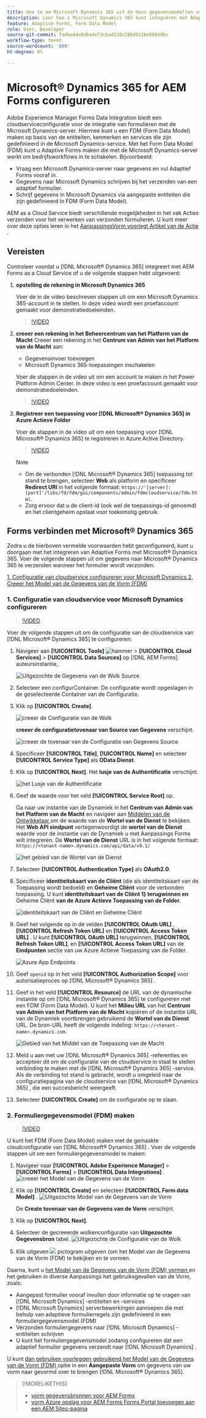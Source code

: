 ```yaml
---
title: Hoe te om Microsoft Dynamics 365 uit de doos gegevensmodellen van de vormgegevens voor Adaptive Forms te vormen?
description: Leer hoe u Microsoft Dynamics 365 kunt integreren met Adaptive Forms.
feature: Adaptive Forms, Form Data Model
role: User, Developer
source-git-commit: fadbe44e0dba4e7dcbad230c286d6126e68910bc
workflow-type: tm+mt
source-wordcount: '869'
ht-degree: 0%

---
```



# Microsoft® Dynamics 365 for AEM Forms configureren

Adobe Experience Manager Forms Data Integration biedt een cloudserviceconfiguratie voor de integratie van formulieren met de Microsoft Dynamics-server. Hiermee kunt u een FDM (Form Data Model) maken op basis van de entiteiten, kenmerken en services die zijn gedefinieerd in de Microsoft Dynamics-service. Met het Form Data Model (FDM) kunt u Adaptive Forms maken die met de Microsoft Dynamics-server werkt om bedrijfsworkflows in te schakelen. Bijvoorbeeld:
* Vraag een Microsoft Dynamics-server naar gegevens en vul Adaptief Forms vooraf in.
* Gegevens naar Microsoft Dynamics schrijven bij het verzenden van een adaptief formulier.
* Schrijf gegevens in Microsoft Dynamics via aangepaste entiteiten die zijn gedefinieerd in FDM (Form Data Model).

AEM as a Cloud Service biedt verschillende mogelijkheden in het vak Acties verzenden voor het verwerken van verzonden formulieren. U kunt meer over deze opties leren in het [ AanpassingsVorm voorlegt Artikel van de Actie ](/help/forms/configure-submit-actions-core-components.md).

<!-- 
[[!DNL Experience Manager Forms] Data Integration](data-integration.md) provides [!DNL Microsoft&reg; Dynamics 365] Cloud Services to integrate Adaptive Forms with out of the box Form Data Model (FDM). The Adaptive Forms can then interact with [!DNL Microsoft&reg; Dynamics 365] servers to enable business workflows. For example:

* Write data into [!DNL Microsoft&reg; Dynamics 365] on Adaptive Form submission.
* Write data in [!DNL Microsoft&reg; Dynamics 365] through custom entities defined in Form Data Model (FDM) and conversely.
* Query [!DNL Microsoft&reg; Dynamics 365]server for data and prepopulate Adaptive Forms.
* Read data from [!DNL Microsoft&reg; Dynamics 365] server.

[!DNL Microsoft&reg; Dynamics 365] cloud services and Form Data Model (FDM) are available out of the box on the [!DNL AEM Forms] Server after you [set up a development project for Forms based on Experience Manager archetype](setup-local-development-environment.md#forms-cloud-service-local-development-environment).

>[!NOTE]
>
>Microsoft&reg; Dynamics 365 cloud services and Form Data Model (FDM) are available out of the box only if you set up an [!DNL Experience Manager Forms] as a [!DNL Cloud Service] project based on [AEM Archetype 30](https://github.com/adobe/aem-project-archetype/releases/tag/aem-project-archetype-30) or later.-->

## Vereisten

Controleer voordat u [!DNL Microsoft® Dynamics 365] integreert met AEM Forms as a Cloud Service of u de volgende stappen hebt uitgevoerd:


1. **opstelling de rekening in Microsoft Dynamics 365**

   Voer de in de video beschreven stappen uit om een Microsoft Dynamics 365-account in te stellen. In deze video wordt een proefaccount gemaakt voor demonstratiedoeleinden.

   >[!VIDEO](https://video.tv.adobe.com/v/3444389/)

1. **creeer een rekening in het Beheercentrum van het Platform van de Macht**
Creeer een rekening in het **Centrum van Admin van het Platform van de Macht** aan:
   * Gegevensinvoer toevoegen
   * Microsoft Dynamics 365-toepassingen inschakelen

   Voer de stappen in de video uit om een account te maken in het Power Platform Admin Center. In deze video is een proefaccount gemaakt voor demonstratiedoeleinden.
   >[!VIDEO](https://video.tv.adobe.com/v/3444388)

1. **Registreer een toepassing voor [!DNL Microsoft® Dynamics 365] in Azure Actieve Folder**

   Voer de stappen in de video uit om een toepassing voor [!DNL Microsoft® Dynamics 365] te registreren in Azure Active Directory.

   >[!VIDEO](https://video.tv.adobe.com/v/3444369/dynamics365integration-microsoftdynamics-apiaccess-azuread-appregistration)

   >[!NOTE]
   >
   > * Om de verbonden [!DNL Microsoft® Dynamics 365] toepassing tot stand te brengen, selecteer **Web** als platform en specificeer **Redirect URI** in het volgende formaat: `https://'[server]:[port]'/libs/fd/fdm/gui/components/admin/fdmcloudservice/fdm.html`.
   > * Zorg ervoor dat u de client-id (ook wel de toepassings-id genoemd) en het clientgeheim opslaat voor toekomstig gebruik.

## Forms verbinden met Microsoft® Dynamics 365

Zodra u de hierboven vermelde voorwaarden hebt geconfigureerd, kunt u doorgaan met het integreren van Adaptive Forms met Microsoft® Dynamics 365. Voer de volgende stappen uit om gegevens naar Microsoft® Dynamics 365 te verzenden wanneer het formulier wordt verzonden:

[1. Configuratie van cloudservice configureren voor Microsoft Dynamics ](#1-configure-cloud-service-configuration-for-microsoft-dynamics)
[ 2. Creeer het Model van de Gegevens van de Vorm (FDM) ](#2-create-form-data-model-fdm)

### 1. Configuratie van cloudservice voor Microsoft Dynamics configureren

>[!VIDEO](https://video.tv.adobe.com/v/3444370/cloudconfiguration-dataintegration-adobeexperiencemanager-aemforms-microsoftdynamics)

Voer de volgende stappen uit om de configuratie van de cloudservice van [!DNL Microsoft® Dynamics 365] te configureren:

1. Navigeer aan **[!UICONTROL Tools]** ![ hammer ](assets/hammer.png) > **[!UICONTROL Cloud Services]** > **[!UICONTROL Data Sources]** op [!DNL AEM Forms] auteursinstantie,.

   ![ Uitgezochte de Gegevens van de Wolk Source ](/help/forms/assets/dynamics-data-source.png)
1. Selecteer een configurContainer. De configuratie wordt opgeslagen in de geselecteerde Container van de Configuratie.
1. Klik op **[!UICONTROL Create]**.

   ![ creeer de Configuratie van de Wolk ](/help/forms/assets/dynamics-select-configuration.png)

   **creeer de configuratietovenaar van Source van Gegevens** verschijnt.

   ![ creeer de tovenaar van de Configuratie van Gegevens Source ](/help/forms/assets/dynamics-create-data-configuration.png)

1. Specificeer **[!UICONTROL Title]**, **[!UICONTROL Name]** en selecteer **[!UICONTROL Service Type]** als **OData Dienst**.
1. Klik op **[!UICONTROL Next]**. Het **lusje van de Authentificatie** verschijnt.

   ![ het Lusje van de Authentificatie ](/help/forms/assets/dynamics-authentication-tab.png)

1. Geef de waarde voor het veld **[!UICONTROL Service Root]** op.

   Ga naar uw instantie van de Dynamiek in het **Centrum van Admin van het Platform van de Macht** en navigeer aan [ Middelen van de Ontwikkelaar ](https://docs.microsoft.com/en-us/powerapps/developer/data-platform/view-download-developer-resources) om de waarde van de **Wortel van de Dienst** te bekijken. Het **Web API eindpunt** vertegenwoordigt de **wortel van de Dienst** waarde voor de instantie van de Dynamiek u met Aanpassings Forms wilt integreren. De **Wortel van de Dienst** URL is in het volgende formaat: `https://<tenant-name>.dynamics.com/api/data/v9.1/`

   ![ het gebied van de Wortel van de Dienst ](/help/forms/assets/dynamics-service-root.png)

1. Selecteer **[!UICONTROL Authentication Type]** als **OAuth2.0**.
1. Specificeer **identiteitskaart van de Cliënt** (die als identiteitskaart van de Toepassing wordt bedoeld) en **Geheime Cliënt** voor de verbonden toepassing.
U kunt **identiteitskaart van de Cliënt 1} terugwinnen en** Geheime Cliënt **van de Azure Actieve Toepassing van de Folder.**

   ![ identiteitskaart van de Cliënt en Geheime Cliënt ](/help/forms/assets/dynamics-azure-app-resgistration.png)

1. Geef het volgende op in de velden **[!UICONTROL OAuth URL]** , **[!UICONTROL Refresh Token URL]** en **[!UICONTROL Access Token URL]** .
U kunt **[!UICONTROL OAuth URL]** terugwinnen, **[!UICONTROL Refresh Token URL]**, en **[!UICONTROL Access Token URL]** van de **Eindpunten** sectie van uw Azure Actieve Toepassing van de Folder.

   ![ Azure App Endpoints ](/help/forms/assets/dynamics-azure-app-endpoints.png)

1. Geef `openid` op in het veld **[!UICONTROL Authorization Scope]** voor autorisatieproces op [!DNL Microsoft® Dynamics 365] .
1. Geef in het veld **[!UICONTROL Resource]** de URL van de dynamische instantie op om [!DNL Microsoft® Dynamics 365] te configureren met een FDM (Form Data Model).
U kunt het **Milieu URL** van het **Centrum van Admin van het Platform van de Macht** kopiëren of de instantie URL van de Dynamiek voortbrengen gebruikend de **Wortel van de Dienst** URL. De bron-URL heeft de volgende indeling: `https://<tenant-name>.dynamics.com`.

   ![ Gebied van het Middel van de Toepassing van de Macht ](/help/forms/assets/dynamics-resource-field.png)

1. Meld u aan met uw [!DNL Microsoft® Dynamics 365] -referenties en accepteer dit om de configuratie van de cloudservice in staat te stellen verbinding te maken met de [!DNL Microsoft® Dynamics 365] -service. Als de verbinding tot stand is gebracht, wordt u omgeleid naar de configuratiepagina van de cloudservice van [!DNL Microsoft® Dynamics 365] , die een succesbericht weergeeft.
1. Selecteer **[!UICONTROL Create]** om de configuratie op te slaan.

### 2. Formuliergegevensmodel (FDM) maken

>[!VIDEO](https://video.tv.adobe.com/v/3444367/aemforms-adobeexperiencemanager-formdatamodel--dataintegration-digitalforms)

U kunt het FDM (Form Data Model) maken met de gemaakte cloudconfiguratie van [!DNL Microsoft® Dynamics 365] . Voer de volgende stappen uit om een formuliergegevensmodel te maken:

1. Navigeer naar **[!UICONTROL Adobe Experience Manager]** > **[!UICONTROL Forms]** > **[!UICONTROL Data Integrations]** .
   ![ creeer het Model van de Gegevens van de Vorm ](/help/forms/assets/dynamics-create-fdm.png)

1. Klik op **[!UICONTROL Create]** en selecteer **[!UICONTROL Form data Model]** .
   ![ Uitgezochte Model van de Gegevens van de Vorm ](/help/forms/assets/dynamics-select-fdm.png)

   De **Create tovenaar van de Gegevens van de Vorm** verschijnt.
1. Klik op **[!UICONTROL Next]**.
1. Selecteer de gecreeerde wolkenconfiguratie van **Uitgezochte Gegevensbron** tabel.
   ![ Uitgezochte de Configuratie van de Wolk ](/help/forms/assets/dynamics-select-cloud-config.png)

1. Klik uitgeven ![ ](assets/edit.png) pictogram uitgeven {om het Model van de Gegevens van de Vorm (FDM) te bekijken en te vormen.

Daarna, kunt u [ het Model van de Gegevens van de Vorm (FDM) vormen ](/help/forms/work-with-form-data-model.md#configure-services) en het gebruiken in diverse Aanpassings het gebruiksgevallen van de Vorm, zoals:

* Aangepast formulier vooraf invullen door informatie op te vragen van [!DNL Microsoft Dynamics] -entiteiten en -services
* [!DNL Microsoft Dynamics] serverbewerkingen aanroepen die met behulp van adaptieve formulierregels zijn gedefinieerd in een formuliergegevensmodel (FDM)
* Verzonden formuliergegevens naar [!DNL Microsoft Dynamics] -entiteiten schrijven
* U kunt het formuliergegevensmodel zodanig configureren dat een adaptief formulier gegevens verzendt naar [!DNL Microsoft Dynamics] .

U kunt [ dan gebruiken voorleggen gebruikend het Model van de Gegevens van de Vorm (FDM) ](/help/forms/using-form-data-model.md) optie in een **Aangepaste Vorm** om gegevens van uw vorm naar gevormd over te brengen [!DNL Microsoft® Dynamics 365].


>[!MORELIKETHIS]
>
>* [ vorm gegevensbronnen voor AEM Forms ](/help/forms/configure-data-sources.md)
>* [ vorm Azure opslag voor AEM Forms ](/help/forms/configure-azure-storage.md)
>  [Forms Portal toevoegen aan een AEM Sites-pagina ](/help/forms/configure-forms-portal.md)